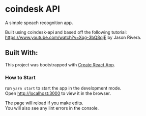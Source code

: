 # coindesk API 

A simple speach recognition app.

Built using coindesk-api and based off the following tutorial: https://www.youtube.com/watch?v=Xqg-3bQ8qjE by Jason Rivera. 

## Built With: 

This project was bootstrapped with [Create React App](https://github.com/facebook/create-react-app).

### How to Start

run `yarn start` to start the app in the development mode.\
Open [http://localhost:3000](http://localhost:3000) to view it in the browser.

The page will reload if you make edits.\
You will also see any lint errors in the console.